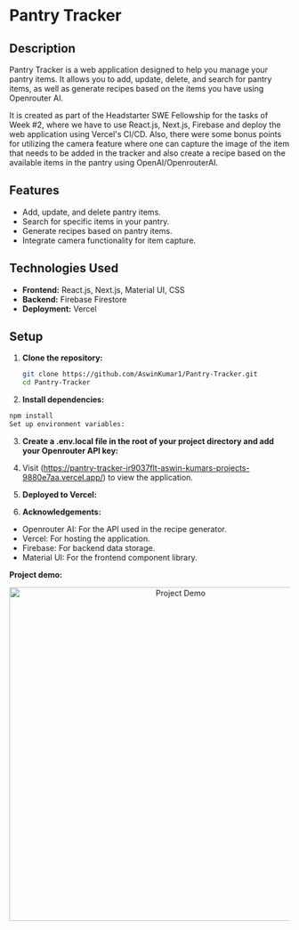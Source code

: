 # Pantry Tracker

## Description

Pantry Tracker is a web application designed to help you manage your pantry items. It allows you to add, update, delete, and search for pantry items, as well as generate recipes based on the items you have using Openrouter AI. 

It is created as part of the Headstarter SWE Fellowship for the tasks of Week #2, where we have to use React.js, Next.js, Firebase and deploy the web application using Vercel's CI/CD. Also, there were some bonus points for utilizing the camera feature where one can capture the image of the item that needs to be added in the tracker and also create a recipe based on the available items in the pantry using OpenAI/OpenrouterAI. 

## Features

- Add, update, and delete pantry items.
- Search for specific items in your pantry.
- Generate recipes based on pantry items.
- Integrate camera functionality for item capture.

## Technologies Used

- **Frontend:** React.js, Next.js, Material UI, CSS
- **Backend:** Firebase Firestore
- **Deployment:** Vercel

## Setup

1. **Clone the repository:**

   ```bash
   git clone https://github.com/AswinKumar1/Pantry-Tracker.git
   cd Pantry-Tracker
   ```
   
2. **Install dependencies:**

```bash
npm install
Set up environment variables:
```

3. **Create a .env.local file in the root of your project directory and add your Openrouter API key:**

4. Visit (https://pantry-tracker-ir9037flt-aswin-kumars-projects-9880e7aa.vercel.app/) to view the application.

5. **Deployed to Vercel:**

6. **Acknowledgements:**
- Openrouter AI: For the API used in the recipe generator.
- Vercel: For hosting the application.
- Firebase: For backend data storage.
- Material UI: For the frontend component library.

**Project demo:**

<p align="center">
  <img src="public/My_pantry.gif" alt="Project Demo" width="600" />
</p>

  

